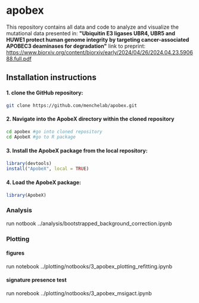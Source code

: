 # apobex

This repository contains all data and code to analyze and visualize the mutational data presented in:
**"Ubiquitin E3 ligases UBR4, UBR5 and HUWE1 protect human genome integrity by targeting cancer-associated APOBEC3 deaminases for degradation"**
link to preprint: https://www.biorxiv.org/content/biorxiv/early/2024/04/26/2024.04.23.590688.full.pdf

## Installation instructions

#### 1. clone the GitHub repository:
```bash
git clone https://github.com/menchelab/apobex.git
```
#### 2. Navigate into the ApobeX directory within the cloned repository
```bash
cd apobex #go into cloned repository
cd ApobeX #go to R package
```
#### 3. Install the ApobeX package from the local repository:
```R
library(devtools)
install("ApobeX", local = TRUE)
```
#### 4. Load the ApobeX package:
```R
library(ApobeX)
```

### Analysis
run notbook ../analysis/bootstrapped_background_correction.ipynb

### Plotting

#### figures
run notebook ../plotting/notbooks/3_apobex_plotting_refitting.ipynb

#### signature presence test
run norebook ../plotting/notbooks/3_apobex_msigact.ipynb
